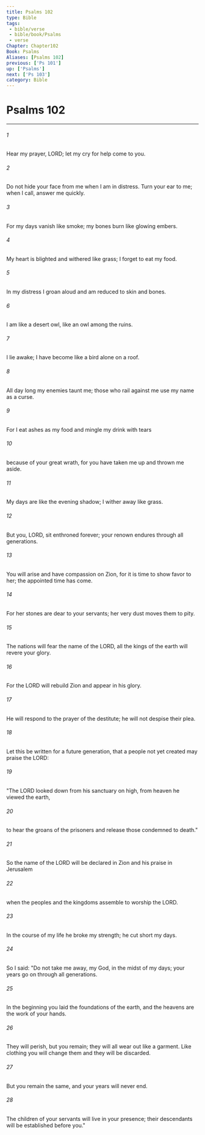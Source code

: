 ```yaml
---
title: Psalms 102
type: Bible
tags:
 - bible/verse
 - bible/book/Psalms
 - verse
Chapter: Chapter102
Book: Psalms
Aliases: [Psalms 102]
previous: ['Ps 101']
up: ['Psalms']
next: ['Ps 103']
category: Bible
---
```

# Psalms 102

***


###### 1 
Hear my prayer, LORD; let my cry for help come to you. 

###### 2 
Do not hide your face from me when I am in distress. Turn your ear to me; when I call, answer me quickly. 

###### 3 
For my days vanish like smoke; my bones burn like glowing embers. 

###### 4 
My heart is blighted and withered like grass; I forget to eat my food. 

###### 5 
In my distress I groan aloud and am reduced to skin and bones. 

###### 6 
I am like a desert owl, like an owl among the ruins. 

###### 7 
I lie awake; I have become like a bird alone on a roof. 

###### 8 
All day long my enemies taunt me; those who rail against me use my name as a curse. 

###### 9 
For I eat ashes as my food and mingle my drink with tears 

###### 10 
because of your great wrath, for you have taken me up and thrown me aside. 

###### 11 
My days are like the evening shadow; I wither away like grass. 

###### 12 
But you, LORD, sit enthroned forever; your renown endures through all generations. 

###### 13 
You will arise and have compassion on Zion, for it is time to show favor to her; the appointed time has come. 

###### 14 
For her stones are dear to your servants; her very dust moves them to pity. 

###### 15 
The nations will fear the name of the LORD, all the kings of the earth will revere your glory. 

###### 16 
For the LORD will rebuild Zion and appear in his glory. 

###### 17 
He will respond to the prayer of the destitute; he will not despise their plea. 

###### 18 
Let this be written for a future generation, that a people not yet created may praise the LORD: 

###### 19 
"The LORD looked down from his sanctuary on high, from heaven he viewed the earth, 

###### 20 
to hear the groans of the prisoners and release those condemned to death." 

###### 21 
So the name of the LORD will be declared in Zion and his praise in Jerusalem 

###### 22 
when the peoples and the kingdoms assemble to worship the LORD. 

###### 23 
In the course of my life he broke my strength; he cut short my days. 

###### 24 
So I said: "Do not take me away, my God, in the midst of my days; your years go on through all generations. 

###### 25 
In the beginning you laid the foundations of the earth, and the heavens are the work of your hands. 

###### 26 
They will perish, but you remain; they will all wear out like a garment. Like clothing you will change them and they will be discarded. 

###### 27 
But you remain the same, and your years will never end. 

###### 28 
The children of your servants will live in your presence; their descendants will be established before you." 
